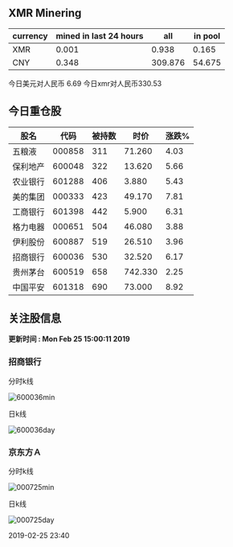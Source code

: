 ## XMR Minering

|currency|mined in last 24 hours|all|in pool|
|---|---|---|---|
|XMR|0.001|0.938|0.165|
|CNY|0.348|309.876|54.675|

今日美元对人民币 6.69	今日xmr对人民币330.53


## 今日重仓股 

|股名|代码|被持数|时价|涨跌%|
|---|---|---|---|---|
|五粮液|000858|311|71.260|4.03|
|保利地产|600048|322|13.620|5.66|
|农业银行|601288|406|3.880|5.43|
|美的集团|000333|423|49.170|7.81|
|工商银行|601398|442|5.900|6.31|
|格力电器|000651|504|46.080|3.88|
|伊利股份|600887|519|26.510|3.96|
|招商银行|600036|530|32.520|6.17|
|贵州茅台|600519|658|742.330|2.25|
|中国平安|601318|690|73.000|8.92|

## 关注股信息
**更新时间 : Mon Feb 25 15:00:11 2019**
### 招商银行 
分时k线

![600036min](http://image.sinajs.cn/newchart/min/n/sh600036.gif)

日k线

![600036day](http://image.sinajs.cn/newchart/daily/n/sh600036.gif)

### 京东方Ａ 
分时k线

![000725min](http://image.sinajs.cn/newchart/min/n/sz000725.gif)

日k线

![000725day](http://image.sinajs.cn/newchart/daily/n/sz000725.gif)

2019-02-25 23:40